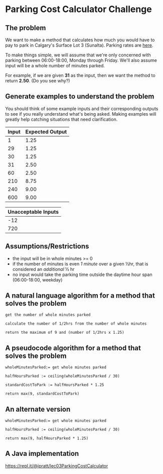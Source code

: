 # Parking Cost Calculator Challenge

## The problem

We want to make a method that calculates how much you would have to pay to park in Calgary's Surface Lot 3 (Sunalta). Parking rates are [here](https://www.calgaryparking.com/documents/10184/2114864/RateSheet_SurfaceLots_2019.07.25.pdf/1980101e-91a7-449b-ae55-139100865d18).

To make things simple, we will assume that we're only concerned with parking between 06:00-18:00, Monday through Friday. We'll also assume input will be a whole number of minutes parked.

For example, if we are given **31** as the input, then we want the method to return **2.50**. (Do you see why?)

## Generate examples to understand the problem

You should think of some example inputs and their corresponding outputs to see if you really understand what's being asked. Making examples will greatly help catching situations that need clarification.

| Input | Expected Output |
| ----- | --------------- |
| 1     | 1.25            |
| 29    | 1.25            |
| 30    | 1.25            |
| 31    | 2.50            |
| 60    | 2.50            |
| 210   | 8.75            |
| 240   | 9.00            |
| 600   | 9.00            |

| Unacceptable Inputs |
| ------------------- |
| -12                 |
| 720                 |

## Assumptions/Restrictions

- the input will be in whole minutes >= 0
- if the number of minutes is even _1 minute_ over a given ½hr, that is considered an _additional_ ½ hr
- no input would take the parking time outside the daytime hour span (06:00-18:00, weekday)

## A natural language algorithm for a method that solves the problem

```text
get the number of whole minutes parked

calculate the number of 1/2hrs from the number of whole minutes

return the maximum of 9 and (number of 1/2hrs x 1.25)
```

## A pseudocode algorithm for a method that solves the problem

```text
wholeMinutesParked:= get whole minutes parked

halfHoursParked := ceiling(wholeMinutesParked / 30)

standardCostToPark := halfHoursParked * 1.25

return max(9, standardCostToPark)
```

## An alternate version

```text
wholeMinutesParked:= get whole minutes parked

halfHoursParked := ceiling(wholeMinutesParked / 30)

return max(9, halfHoursParked * 1.25)
```

## A Java implementation

<https://repl.it/@jpratt/lec03ParkingCostCalculator>
